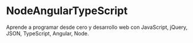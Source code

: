 # NodeAngularTypeScript
Aprende a programar desde cero y desarrollo web con JavaScript, jQuery, JSON, TypeScript, Angular, Node.
